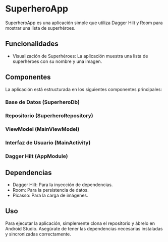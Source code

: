 # SuperheroApp

SuperheroApp es una aplicación simple que utiliza Dagger Hilt y Room para mostrar una lista de superhéroes.

## Funcionalidades

- Visualización de Superhéroes: La aplicación muestra una lista de superhéroes con su nombre y una imagen.


## Componentes

La aplicación está estructurada en los siguientes componentes principales:

### Base de Datos (SuperheroDb)



### Repositorio (SuperheroRepository)



### ViewModel (MainViewModel)



### Interfaz de Usuario (MainActivity)



### Dagger Hilt (AppModule)



## Dependencias

- Dagger Hilt: Para la inyección de dependencias.
- Room: Para la persistencia de datos.
- Picasso: Para la carga de imágenes.

## Uso

Para ejecutar la aplicación, simplemente clona el repositorio y ábrelo en Android Studio. Asegúrate de tener las dependencias necesarias instaladas y sincronizadas correctamente.
